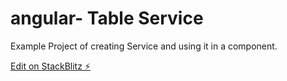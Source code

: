 # angular- Table Service

Example Project of creating Service and using it in a component.


[Edit on StackBlitz ⚡️](https://stackblitz.com/edit/angular-m4huq8)
